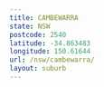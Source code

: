 ```yaml
---
title: CAMBEWARRA
state: NSW
postcode: 2540
latitude: -34.863483
longitude: 150.61644
url: /nsw/cambewarra/
layout: suburb
---
```


